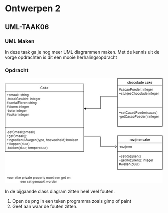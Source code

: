 # Ontwerpen 2

## UML-TAAK06

### UML Maken

In deze taak ga je nog meer UML diagrammen maken. Met de kennis uit de vorge opdrachten is dit een mooie herhalingsopdracht

### Opdracht

![Cake](images/cake.png)

In de bijgaande class diagram zitten heel veel fouten.

1. Open de png in een teken programma zoals gimp of paint
2. Geef aan waar de fouten zitten.
